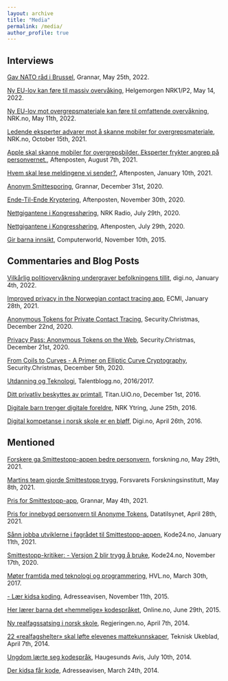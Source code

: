 ```yaml
---
layout: archive
title: "Media"
permalink: /media/
author_profile: true
---
```


## Interviews

[Gav NATO råd i Brussel](https://grannar.no/2022/05/gav-nato-rad-i-brussel), Grannar, May 25th, 2022.

[Ny EU-lov kan føre til massiv overvåking](https://tv.nrk.no/serie/helgemorgen-tv/202205/DNRR62004122#t=4589s), Helgemorgen NRK1/P2, May 14, 2022.

[Ny EU-lov mot overgrepsmateriale kan føre til omfattende overvåkning](https://nrkbeta.no/2022/05/11/ny-eu-lov-mot-overgrepsmateriale-kan-fore-til-omfattende-overvakning), NRK.no, May 11th, 2022.

[Ledende eksperter advarer mot å skanne mobiler for overgrepsmateriale](https://nrkbeta.no/2021/10/15/ledende-eksperter-advarer-mot-a-skanne-mobiler-for-overgrepsmateriale), NRK.no, October 15th, 2021.

[Apple skal skanne mobiler for overgrepsbilder. Eksperter frykter angrep på personvernet.](https://www.aftenposten.no/kultur/i/g6PWRk/apple-skal-skanne-mobiler-for-overgrepsbilder-eksperter-frykter-angre), Aftenposten, August 7th, 2021.

[Hvem skal lese meldingene vi sender?](https://www.aftenposten.no/kultur/i/7KV4v9/hvem-skal-lese-meldingene-vi-sender-spoersmaalet-splitter-politikere-og), Aftenposten, January 10th, 2021.

[Anonym Smittesporing](https://grannar.no/2021/01/deltok-i-arbeid-med-smittesporingsapp), Grannar, December 31st, 2020.

[Ende-Til-Ende Kryptering](https://www.aftenposten.no/kultur/i/KyrJg5/ny-facebook-kryptering-bekymrer-politiet), Aftenposten, November 30th, 2020.

[Nettgigantene i Kongresshøring](https://radio.nrk.no/serie/distriktsprogram-troendelag/sesong/202007/DKTL02014420#t=1h29m40s), NRK Radio, July 29th, 2020.

[Nettgigantene i Kongresshøring](https://www.aftenposten.no/kultur/i/70EyQW/i-dag-maa-baade-apple-google-amazon-og-facebook-svare-for-seg-jeg-t), Aftenposten, July 29th, 2020.

[Gir barna innsikt](https://www.cw.no/artikkel/gir-barna-innsikt), Computerworld, November 10th, 2015.

## Commentaries and Blog Posts

[Vilkårlig politiovervåkning undergraver befolkningens tillit](https://www.digi.no/artikler/debatt-vilkarlig-politiovervakning-undergraver-befolkningens-tillit/516205), digi.no, January 4th, 2022.

[Improved privacy in the Norwegian contact tracing app](https://ecmiindmath.org/2021/01/28/improved-privacy-in-the-norwegian-contact-tracing-app), ECMI, January 28th, 2021.

[Anonymous Tokens for Private Contact Tracing](https://bekk-christmas.vercel.app/post/2020/22/anonymous-tokens-for-private-contact-tracing), Security.Christmas, December 22nd, 2020.

[Privacy Pass: Anonymous Tokens on the Web](https://bekk-christmas.vercel.app/post/2020/21/privacy-pass:-anonymous-tokens-on-the-web), Security.Christmas, December 21st, 2020.

[From Coils to Curves - A Primer on Elliptic Curve Cryptography](https://bekk-christmas.vercel.app/post/2020/5/from-coils-to-curves-a-primer-on-elliptic-curve-cryptography), Security.Christmas, December 5th, 2020.

[Utdanning og Teknologi](https://talentblogg.no/tjerand-silde), Talentblogg.no, 2016/2017.

[Ditt privatliv beskyttes av primtall](https://titan.uio.no/naturvitenskap-teknologi/2016/ditt-privatliv-beskyttes-av-primtall), Titan.UiO.no, December 1st, 2016.

[Digitale barn trenger digitale foreldre](https://www.nrk.no/ytring/digitale-barn-trenger-digitale-foreldre-1.13007819), NRK Ytring, June 25th, 2016.

[Digital kompetanse i norsk skole er en bløff](https://www.digi.no/artikler/digital-kompetanse-i-norsk-skole-er-en-bloff/348037), Digi.no, April 26th, 2016.

## Mentioned

[Forskere ga Smittestopp-appen bedre personvern](https://forskning.no/app-data-forsvarets-forskningsinstitutt/forskere-ga-smittestopp-appen-bedre-personvern/1865394), forskning.no, May 29th, 2021.

[Martins team gjorde Smittestopp trygg](https://www.ffi.no/aktuelt/nyheter/martins-team-gjorde-smittestopp-trygg), Forsvarets Forskningsinstitutt, May 8th, 2021.

[Pris for Smittestopp-app](https://grannar.no/2021/05/pris-for-smittestopp-app), Grannar, May 4th, 2021.

[Pris for innebygd personvern til Anonyme Tokens](https://www.datatilsynet.no/aktuelt/aktuelle-nyheter-2021/pris-for-innebygd-personvern-til-anonyme-tokens), Datatilsynet, April 28th, 2021.

[Sånn jobba utviklerne i fagrådet til Smittestopp-appen](https://www.kode24.no/koden-bak/sann-jobba-utviklerne-i-fagradet-til-smittestopp-appen/73254266), Kode24.no, January 11th, 2021.

[Smittestopp-kritiker: - Versjon 2 blir trygg å bruke](https://www.kode24.no/kodenytt/smittestopp-kritiker---versjon-2-blir-trygg-a-bruke/73072522), Kode24.no, November 17th, 2020.

[Møter framtida med teknologi og programmering](https://www.hvl.no/aktuelt/moter-framtida-med-teknologi-og-programmering), HVL.no, March 30th, 2017.

[- Lær kidsa koding](https://www.adressa.no/pluss/nyheter/2015/11/11/L%C3%A6r-kidsa-koding-11796276.ece), Adresseavisen, November 11th, 2015.

[Her lærer barna det «hemmelige» kodespråket](https://www.online.no/trender/kidsakoder.jsp), Online.no, June 29th, 2015.

[Ny realfagssatsing i norsk skole](https://www.regjeringen.no/no/aktuelt/Ny-realfagssatsing-i-norsk-skole/id755393), Regjeringen.no, April 7th, 2014.

[22 «realfagshelter» skal løfte elevenes mattekunnskaper](https://www.tu.no/artikler/22-realfagshelter-skal-lofte-elevenes-mattekunnskaper/231597), Teknisk Ukeblad, April 7th, 2014.

[Ungdom lærte seg kodespråk](https://www.h-avis.no/etne/nyheter/siste-nytt/ungdom-larte-seg-kodesprak/s/2-2.921-1.8506076), Haugesunds Avis, July 10th, 2014.

[Der kidsa får kode](https://www.midtnorskdebatt.no/meninger/snakkut/article9383255.ece), Adresseavisen, March 24th, 2014.
